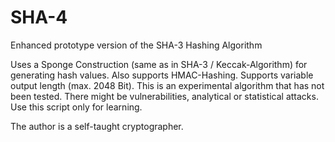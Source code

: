 # SHA-4
Enhanced prototype version of the SHA-3 Hashing Algorithm

Uses a Sponge Construction (same as in SHA-3 / Keccak-Algorithm) for generating hash values. Also supports HMAC-Hashing. Supports variable output length (max. 2048 Bit). This is an experimental algorithm that has not been tested. There might be vulnerabilities, analytical or statistical attacks. Use this script only for learning.

The author is a self-taught cryptographer.
